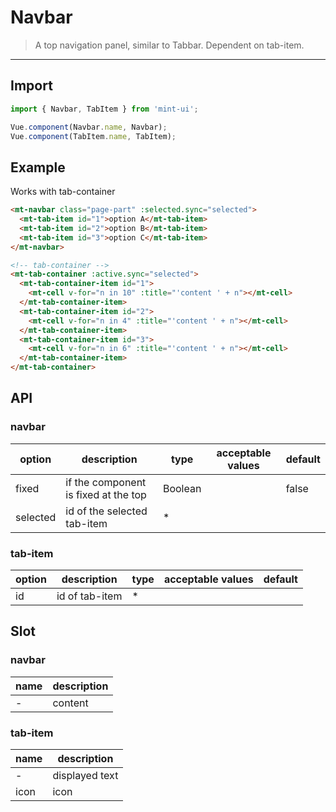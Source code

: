 # Navbar

> A top navigation panel, similar to <router-link to="tabbar">Tabbar</router-link>. Dependent on tab-item.

------------

## Import

```javascript
import { Navbar, TabItem } from 'mint-ui';

Vue.component(Navbar.name, Navbar);
Vue.component(TabItem.name, TabItem);
```

## Example
Works with <router-link to="tab-container">tab-container</router-link>

```html
<mt-navbar class="page-part" :selected.sync="selected">
  <mt-tab-item id="1">option A</mt-tab-item>
  <mt-tab-item id="2">option B</mt-tab-item>
  <mt-tab-item id="3">option C</mt-tab-item>
</mt-navbar>

<!-- tab-container -->
<mt-tab-container :active.sync="selected">
  <mt-tab-container-item id="1">
    <mt-cell v-for="n in 10" :title="'content ' + n"></mt-cell>
  </mt-tab-container-item>
  <mt-tab-container-item id="2">
    <mt-cell v-for="n in 4" :title="'content ' + n"></mt-cell>
  </mt-tab-container-item>
  <mt-tab-container-item id="3">
    <mt-cell v-for="n in 6" :title="'content ' + n"></mt-cell>
  </mt-tab-container-item>
</mt-tab-container>
```

## API

### navbar

| option | description | type | acceptable values | default |
|------|-------|---------|-------|--------|
| fixed | if the component is fixed at the top | Boolean | | false |
| selected | id of the selected tab-item | * | |  |

### tab-item
| option | description | type | acceptable values | default |
|------|-------|---------|-------|--------|
| id | id of tab-item | * | |  |

## Slot
### navbar
| name | description |
|------|--------|
| - | content |

### tab-item
| name | description |
|------|--------|
| - | displayed text |
|icon | icon |
